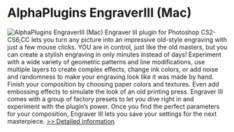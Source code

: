 # AlphaPlugins EngraverIII (Mac)
![AlphaPlugins EngraverIII (Mac)](https://mycommerce.akamaized.net/api/pimages/P300640119/BIG/300640119.JPG)
Engraver III plugin for Photoshop CS2-CS6,CC lets you turn any picture into an impressive old-style engraving with just a few mouse clicks. YOU are in control, just like the old masters, but you can create a stylish engraving in only minutes instead of days! Experiment with a wide variety of geometric patterns and line modifications, use multiple layers to create complex effects, change ink colors, or add noise and randomness to make your engraving look like it was made by hand. Finish your composition by choosing paper colors and textures. Even add embossing effects to simulate the look of an old printing press. Engraver III comes with a group of factory presets to let you dive right in and experiment with the plugin’s power. Once you find the perfect parameters for your composition, Engraver III lets you save your settings for the next masterpiece.
[>> Detailed information](https://secure.shareit.com/shareit/product.html?productid=300640119&affiliateid=200057808)